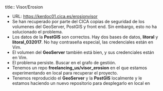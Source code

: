title:: Visor/Erosion

- URL: https://kerdoc01.cica.es/erosionvisor
- Se han recuperado por parte del CICA copias de seguridad de los volumenes del GeoServer, PostGIS y front end. Sin embargo, esto no ha solucionado el problema.
- Los datos de la **PostGIS** son correctos. Hay dos bases de datos, **litoral** y **litoral_032017**. No hay contraseña especial, las credenciales están en Vim.
- El volumen del **GeoServer** también está bien, y sus credenciales están en Vim.
- El problema persiste. Buscar en el grafo de gestión.
- Tenemos un repo **freelancing_us/visor_erosion** en el que estamos experimentando en local para recuperar el proyecto.
- Tenemos reproducido el **GeoServer** y la **PostGIS** localmente y le estamos haciendo un nuevo repositorio para desplegarlo en local en
